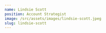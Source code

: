 ```yaml
---
name: Lindsie Scott
position: Account Strategist
image: /src/assets/images/lindsie-scott.jpeg
slug: lindsie-scott
---
```

